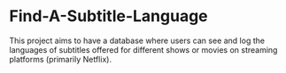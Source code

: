 # Find-A-Subtitle-Language
This project aims to have a database where users can see and log the languages of subtitles offered for different shows or movies on streaming platforms (primarily Netflix).
